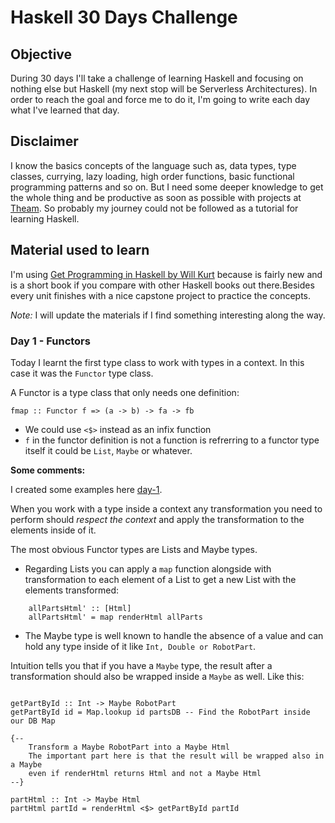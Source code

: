 # Haskell 30 Days Challenge

## Objective

During 30 days I'll take a challenge of learning Haskell and focusing on nothing else but Haskell (my next stop will be Serverless Architectures). In order to reach the goal and force me to do it, I'm going to write each day what I've learned that day.

## Disclaimer

I know the basics concepts of the language such as, data types, type classes, currying, lazy loading, high order functions, basic functional programming patterns and so on. But I need some deeper knowledge to get the whole thing and be productive as soon as possible with projects at [Theam](https://github.com/theam). So probably my journey could not be followed as a tutorial for learning Haskell.

## Material used to learn

I'm using [Get Programming in Haskell by Will Kurt](https://www.amazon.com/Get-Programming-Haskell-Will-Kurt) because is fairly new and is a short book if you compare with other Haskell books out there.Besides every unit finishes with a nice capstone project to practice the concepts.

*Note:* I will update the materials if I find something interesting along the way.

### Day 1 - Functors

Today I learnt the first type class to work with types in a context. In this case it was the `Functor` type class.

A Functor is a type class that only needs one definition: 

`fmap :: Functor f => (a -> b) -> fa -> fb`

- We could use `<$>` instead as an infix function
- `f` in the functor definition is not a function is refrerring to a functor type itself
    it could be `List`, `Maybe` or whatever.

**Some comments:**

I created some examples here [day-1](https://github.com/charlietfe/haskell-challenge/tree/master/examples/day1).

When you work with a type inside a context any transformation you need to perform should *respect the context* and apply the transformation to the elements inside of it.

The most obvious Functor types are Lists and Maybe types.

- Regarding Lists you can apply a `map` function alongside with transformation to each element of a List to get a new List with the elements transformed:

```
    allPartsHtml' :: [Html]
    allPartsHtml' = map renderHtml allParts
```

- The Maybe type is well known to handle the absence of a value and can hold any type inside of it like `Int, Double or RobotPart`.

Intuition tells you that if you have a `Maybe` type, the result after a transformation should also be wrapped inside a `Maybe` as well. Like this:

```

getPartById :: Int -> Maybe RobotPart
getPartById id = Map.lookup id partsDB -- Find the RobotPart inside our DB Map 

{-- 
    Transform a Maybe RobotPart into a Maybe Html
    The important part here is that the result will be wrapped also in a Maybe
    even if renderHtml returns Html and not a Maybe Html
--}

partHtml :: Int -> Maybe Html
partHtml partId = renderHtml <$> getPartById partId

```
